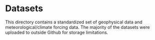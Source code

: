 # Datasets
This directory contains a standardized set of geophysical data and meteorological/climate forcing data.
The majority of the datasets were uploaded to outside Github for storage limitations.
